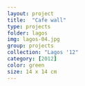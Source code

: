 ```yaml
---
layout: project
title:  "Cafe wall"
type: projects
folder: lagos
img: lagos-04.jpg
group: projects
collection: "Lagos '12"
category: [2012]
color: green 
size: 14 x 14 cm
---
```



